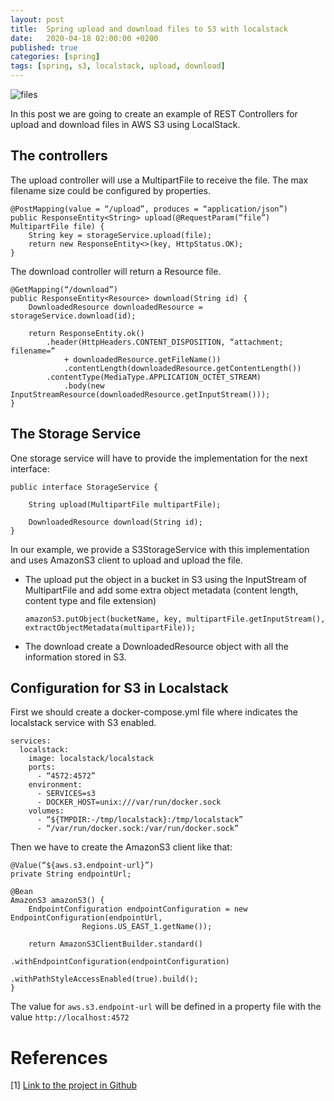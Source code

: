 ```yaml
---
layout: post
title:  Spring upload and download files to S3 with localstack
date:   2020-04-18 02:00:00 +0200
published: true
categories: [spring]
tags: [spring, s3, localstack, upload, download]
---
```


![files](https://raw.githubusercontent.com/frandorado/frandorado.github.io/master/static/img/_posts/2020-04-18/image.png "Files")


In this post we are going to create an example of REST Controllers for upload and download files in AWS S3 using LocalStack.

## The controllers

The upload controller will use a MultipartFile to receive the file. The max filename size could be configured by properties.

```
@PostMapping(value = “/upload”, produces = “application/json”)
public ResponseEntity<String> upload(@RequestParam(“file”) MultipartFile file) {
    String key = storageService.upload(file);
    return new ResponseEntity<>(key, HttpStatus.OK);
}
```

The download controller will return a Resource file.

```
@GetMapping(“/download”)
public ResponseEntity<Resource> download(String id) {
    DownloadedResource downloadedResource = storageService.download(id);
        
    return ResponseEntity.ok()
		.header(HttpHeaders.CONTENT_DISPOSITION, “attachment; filename=“ 
			+ downloadedResource.getFileName())
          	.contentLength(downloadedResource.getContentLength())
		.contentType(MediaType.APPLICATION_OCTET_STREAM)
          	.body(new InputStreamResource(downloadedResource.getInputStream()));
}
```

## The Storage Service

One storage service will have to provide the implementation for the next interface:

```
public interface StorageService {
    
    String upload(MultipartFile multipartFile);
    
    DownloadedResource download(String id);
}
```

In our example, we provide a S3StorageService with this implementation and uses AmazonS3 client to upload and upload the file.

* The upload put the object in a bucket in S3 using the InputStream of MultipartFile and add some extra object metadata (content length, content type and file extension)

	```
	amazonS3.putObject(bucketName, key, multipartFile.getInputStream(), extractObjectMetadata(multipartFile));
	```

* The download create a DownloadedResource object with all the information stored in S3.

## Configuration for S3 in Localstack

First we should create a docker-compose.yml file where indicates the localstack service with S3 enabled.

```
services:
  localstack:
    image: localstack/localstack
    ports:
      - “4572:4572”
    environment:
      - SERVICES=s3
      - DOCKER_HOST=unix:///var/run/docker.sock
    volumes:
      - “${TMPDIR:-/tmp/localstack}:/tmp/localstack”
      - “/var/run/docker.sock:/var/run/docker.sock”
```

Then we have to create the AmazonS3 client like that:

```
@Value(“${aws.s3.endpoint-url}”)
private String endpointUrl;
    
@Bean
AmazonS3 amazonS3() {
    EndpointConfiguration endpointConfiguration = new EndpointConfiguration(endpointUrl,
                Regions.US_EAST_1.getName());
                
    return AmazonS3ClientBuilder.standard()
                                .withEndpointConfiguration(endpointConfiguration)
                                .withPathStyleAccessEnabled(true).build();
}
```

The value for `aws.s3.endpoint-url` will be defined in a property file with the value `http://localhost:4572`


# References

[1] [Link to the project in Github](https://github.com/frandorado/spring-projects/tree/master/spring-upload-s3-localstack)

